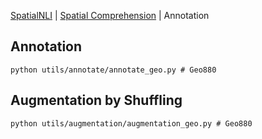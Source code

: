[SpatialNLI](./README.md) | [Spatial Comprehension](./README.spatial.md) | Annotation


## Annotation

```
python utils/annotate/annotate_geo.py # Geo880
```



## Augmentation by Shuffling

```
python utils/augmentation/augmentation_geo.py # Geo880
```


